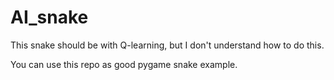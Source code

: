 # AI_snake
This snake should be with Q-learning, but I don't understand how to do this.

You can use this repo as good pygame snake example.
